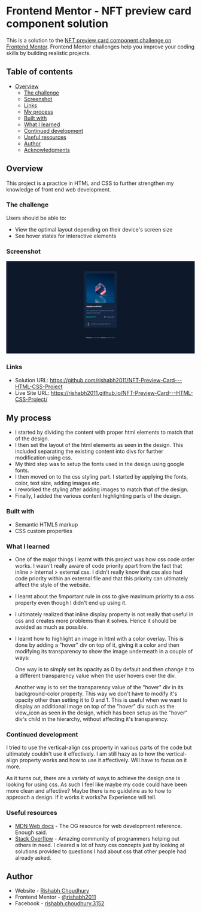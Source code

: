 # Frontend Mentor - NFT preview card component solution

This is a solution to the [NFT preview card component challenge on Frontend Mentor](https://www.frontendmentor.io/challenges/nft-preview-card-component-SbdUL_w0U). Frontend Mentor challenges help you improve your coding skills by building realistic projects. 

## Table of contents

- [Overview](#overview)
  - [The challenge](#the-challenge)
  - [Screenshot](#screenshot)
  - [Links](#links)
  - [My process](#my-process)
  - [Built with](#built-with)
  - [What I learned](#what-i-learned)
  - [Continued development](#continued-development)
  - [Useful resources](#useful-resources)
  - [Author](#author)
  - [Acknowledgments](#acknowledgments)

## Overview

This project is a practice in HTML and CSS to further strengthen my knowledge of front end web development. 

### The challenge

Users should be able to:

- View the optimal layout depending on their device's screen size
- See hover states for interactive elements

### Screenshot

![](./screenshot.png)

### Links

- Solution URL: https://github.com/rishabh2011/NFT-Preview-Card---HTML-CSS-Project
- Live Site URL: https://rishabh2011.github.io/NFT-Preview-Card---HTML-CSS-Project/

## My process

- I started by dividing the content with proper html elements to match that of the design.
- I then set the layout of the html elements as seen in the design. This included separating the existing content into divs for further modification using css. 
- My third step was to setup the fonts used in the design using google fonts. 
- I then moved on to the css styling part. I started by applying the fonts, color, text size, adding images etc.
- I reworked the styling after adding images to match that of the design.
- Finally, I added the various content highlighting parts of the design.

### Built with

- Semantic HTML5 markup
- CSS custom properties

### What I learned

- One of the major things I learnt with this project was how css code order works. I wasn't really aware of code priority apart from the fact that inline > internal > external css. I didn't really know that css also had code priority within an external file and that this priority can ultimately affect the style of the website.

- I learnt about the !important rule in css to give maximum priority to a css property even though I didn't end up using it.

- I ultimately realized that inline display property is not really that useful in css and creates more problems than it solves. Hence it should be avoided as much as possible.

- I learnt how to highlight an image in html with a color overlay. This is done by adding a "hover" div on top of it, giving it a color and then modifying its transparency to show the image underneath in a couple of ways:

  One way is to simply set its opacity as 0 by default and then change it to a different transparency value when the user hovers over the div.

  Another way is to set the transparency value of the "hover" div in its background-color property. This way we don't have to modify it's opacity other than setting it to 0 and 1. This is useful when we want to display an additional image on top of the "hover" div such as the view_icon as seen in the design, which has been setup as the "hover" div's child in the hierarchy, without affecting it's transparency.
 
### Continued development

I tried to use the vertical-align css property in various parts of the code but ultimately couldn't use it effectively. I am still hazy as to how the vertical-align property works and how to use it affectively. Will have to focus on it more.

As it turns out, there are a variety of ways to achieve the design one is looking for using css. As such I feel like maybe my code could have been more clean and affective? Maybe there is no guideline as to how to approach a design. If it works it works?w
Experience will tell.

### Useful resources

- [MDN Web docs](https://developer.mozilla.org/en-US/) - The OG resource for web development reference. Enough said.
- [Stack Overflow](https://stackoverflow.com/) - Amazing community of programmers helping out others in need. I cleared a lot of hazy css concepts just by looking at solutions provided to questions I had about css that other people had already asked.

## Author

- Website - [Rishabh Choudhury](https://rishabh2011.github.io/CV/)
- Frontend Mentor - [@rishabh2011](https://www.frontendmentor.io/profile/rishabh2011)
- Facebook - [rishabh.choudhury.3152](https://www.facebook.com/rishabh.choudhary.3152)